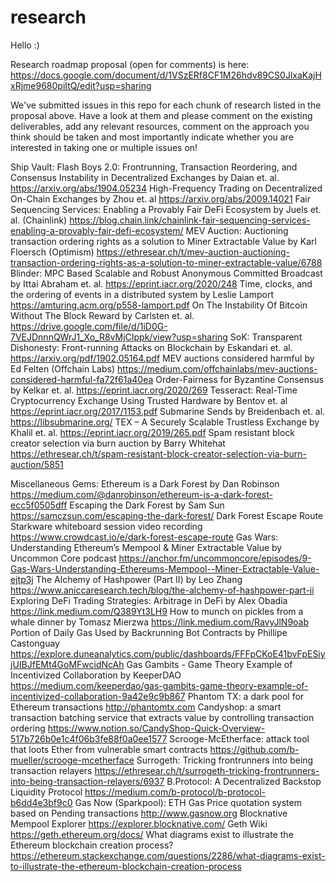 # research
Hello :)

Research roadmap proposal (open for comments) is here: https://docs.google.com/document/d/1VSzERf8CF1M26hdv89CS0JlxaKajHxRjme9680piItQ/edit?usp=sharing

We've submitted issues in this repo for each chunk of research listed in the proposal above. Have a look at them and please comment on the existing deliverables, add any relevant resources, comment on the approach you think should be taken and most importantly indicate whether you are interested in taking one or multiple issues on!

Ship Vault:
Flash Boys 2.0: Frontrunning, Transaction Reordering, and Consensus Instability in Decentralized Exchanges by Daian et. al. https://arxiv.org/abs/1904.05234
High-Frequency Trading on Decentralized On-Chain Exchanges by Zhou et. al https://arxiv.org/abs/2009.14021
Fair Sequencing Services: Enabling a Provably Fair DeFi Ecosystem by Juels et. al. (Chainlink) https://blog.chain.link/chainlink-fair-sequencing-services-enabling-a-provably-fair-defi-ecosystem/
MEV Auction: Auctioning transaction ordering rights as a solution to Miner Extractable Value by Karl Floersch (Optimism) https://ethresear.ch/t/mev-auction-auctioning-transaction-ordering-rights-as-a-solution-to-miner-extractable-value/6788
Blinder: MPC Based Scalable and Robust Anonymous Committed Broadcast by Ittai Abraham et. al. https://eprint.iacr.org/2020/248
Time, clocks, and the ordering of events in a distributed system by Leslie Lamport https://amturing.acm.org/p558-lamport.pdf
On The Instability Of Bitcoin Without The Block Reward by Carlsten et. al. https://drive.google.com/file/d/1iD0G-7VEJDnnnQWrJ1_Xo_R8vMjCIppk/view?usp=sharing
SoK: Transparent Dishonesty: Front-running Attacks on Blockchain by Eskandari et. al. https://arxiv.org/pdf/1902.05164.pdf
MEV auctions considered harmful by Ed Felten (Offchain Labs) https://medium.com/offchainlabs/mev-auctions-considered-harmful-fa72f61a40ea
Order-Fairness for Byzantine Consensus by Kelkar et. al. https://eprint.iacr.org/2020/269
Tesseract: Real-Time Cryptocurrency Exchange Using Trusted Hardware by Bentov et. al https://eprint.iacr.org/2017/1153.pdf
Submarine Sends by Breidenbach et. al. https://libsubmarine.org/
TEX – A Securely Scalable Trustless Exchange by Khalil et. al.  https://eprint.iacr.org/2019/265.pdf
Spam resistant block creator selection via burn auction by Barry Whitehat https://ethresear.ch/t/spam-resistant-block-creator-selection-via-burn-auction/5851

Miscellaneous Gems:
Ethereum is a Dark Forest by Dan Robinson https://medium.com/@danrobinson/ethereum-is-a-dark-forest-ecc5f0505dff
Escaping the Dark Forest by Sam Sun https://samczsun.com/escaping-the-dark-forest/
Dark Forest Escape Route Starkware whiteboard session video recording https://www.crowdcast.io/e/dark-forest-escape-route
Gas Wars: Understanding Ethereum’s Mempool & Miner Extractable Value by Uncommon Core podcast https://anchor.fm/uncommoncore/episodes/9-Gas-Wars-Understanding-Ethereums-Mempool--Miner-Extractable-Value-ejtp3j
The Alchemy of Hashpower (Part II) by Leo Zhang https://www.aniccaresearch.tech/blog/the-alchemy-of-hashpower-part-ii
Exploring DeFi Trading Strategies: Arbitrage in DeFi by Alex Obadia https://link.medium.com/Q389Yt3LH9
How to munch on pickles from a whale dinner by Tomasz Mierzwa https://link.medium.com/RavyJlN9oab
Portion of Daily Gas Used by Backrunning Bot Contracts by Phillipe Castonguay https://explore.duneanalytics.com/public/dashboards/FFFpCKoE41bvFpESiyjUIBJfEMt4GoMFwcidNcAh
Gas Gambits - Game Theory Example of Incentivized Collaboration by KeeperDAO https://medium.com/keeperdao/gas-gambits-game-theory-example-of-incentivized-collaboration-9a42e9c9b867
Phantom TX: a dark pool for Ethereum transactions http://phantomtx.com
Candyshop: a smart transaction batching service that extracts value by controlling transaction ordering https://www.notion.so/CandyShop-Quick-Overview-517b726b0e1c4f06b3fe88f0a0ee1577
Scrooge-McEtherface: attack tool that loots Ether from vulnerable smart contracts https://github.com/b-mueller/scrooge-mcetherface
Surrogeth: Tricking frontrunners into being transaction relayers https://ethresear.ch/t/surrogeth-tricking-frontrunners-into-being-transaction-relayers/6937
B.Protocol: A Decentralized Backstop Liquidity Protocol https://medium.com/b-protocol/b-protocol-b6dd4e3bf9c0
Gas Now (Sparkpool): ETH Gas Price quotation system based on Pending transactions http://www.gasnow.org
Blocknative Mempool Explorer https://explorer.blocknative.com/
Geth Wiki https://geth.ethereum.org/docs/
What diagrams exist to illustrate the Ethereum blockchain creation process? https://ethereum.stackexchange.com/questions/2286/what-diagrams-exist-to-illustrate-the-ethereum-blockchain-creation-process


